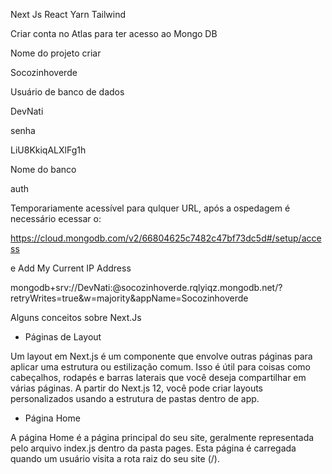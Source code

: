 Next Js
React
Yarn 
Tailwind

Criar conta no Atlas para ter acesso ao 
Mongo DB

Nome do projeto criar 

Socozinhoverde

Usuário de banco de dados

DevNati

senha

LiU8KkiqALXlFg1h

Nome do banco

auth

Temporariamente acessível para qulquer URL, após a ospedagem é necessário ecessar o:

https://cloud.mongodb.com/v2/66804625c7482c47bf73dc5d#/setup/access

e Add My Current IP Address


mongodb+srv://DevNati:<password>@socozinhoverde.rqlyiqz.mongodb.net/?retryWrites=true&w=majority&appName=Socozinhoverde

Alguns conceitos sobre Next.Js


* Páginas de Layout


Um layout em Next.js é um componente que envolve outras páginas para aplicar uma estrutura ou estilização comum. Isso é útil para coisas como cabeçalhos, rodapés e barras laterais que você deseja compartilhar em várias páginas. A partir do Next.js 12, você pode criar layouts personalizados usando a estrutura de pastas dentro de app.

* Página Home

A página Home é a página principal do seu site, geralmente representada pelo arquivo index.js dentro da pasta pages. Esta página é carregada quando um usuário visita a rota raiz do seu site (/).